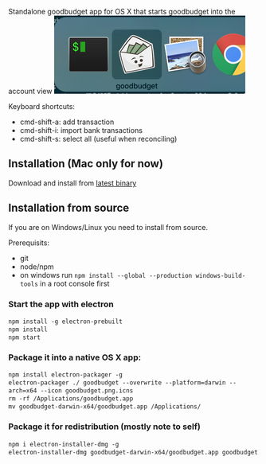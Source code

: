 Standalone goodbudget app for OS X that starts goodbudget into the account view ![Goodbudget in App Switcher](goodbudget.png)

Keyboard shortcuts:

- cmd-shift-a: add transaction
- cmd-shift-i: import bank transactions
- cmd-shift-s: select all (useful when reconciling)

## Installation (Mac only for now)

Download and install from [latest binary](https://github.com/philippkeller/goodbudget-electron/releases/latest)

## Installation from source

If you are on Windows/Linux you need to install from source. 

Prerequisits:

- git
- node/npm
- on windows run `npm install --global --production windows-build-tools` in a root console first

### Start the app with electron

```
npm install -g electron-prebuilt
npm install
npm start
```

### Package it into a native OS X app:

```
npm install electron-packager -g
electron-packager ./ goodbudget --overwrite --platform=darwin --arch=x64 --icon goodbudget.png.icns
rm -rf /Applications/goodbudget.app
mv goodbudget-darwin-x64/goodbudget.app /Applications/
```

### Package it for redistribution (mostly note to self)

```
npm i electron-installer-dmg -g
electron-installer-dmg goodbudget-darwin-x64/goodbudget.app goodbudget
```
